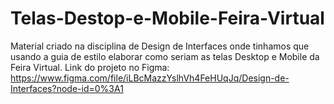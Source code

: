 # Telas-Destop-e-Mobile-Feira-Virtual
Material criado na disciplina de Design de Interfaces onde tinhamos que usando a guia de estilo elaborar como seriam as telas Desktop e Mobile da Feira Virtual.  Link do projeto no Figma:  https://www.figma.com/file/iLBcMazzYslhVh4FeHUqJq/Design-de-Interfaces?node-id=0%3A1
